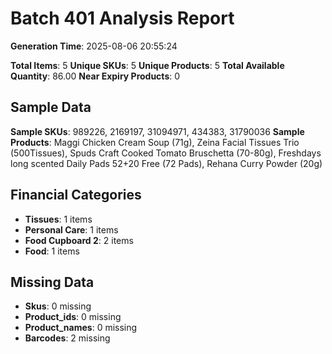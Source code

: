 # Batch 401 Analysis Report

**Generation Time**: 2025-08-06 20:55:24

**Total Items**: 5
**Unique SKUs**: 5
**Unique Products**: 5
**Total Available Quantity**: 86.00
**Near Expiry Products**: 0

## Sample Data
**Sample SKUs**: 989226, 2169197, 31094971, 434383, 31790036
**Sample Products**: Maggi Chicken Cream Soup (71g), Zeina Facial Tissues Trio (500Tissues), Spuds Craft Cooked Tomato Bruschetta (70-80g), Freshdays long scented Daily Pads 52+20 Free (72 Pads), Rehana Curry Powder (20g)

## Financial Categories
- **Tissues**: 1 items
- **Personal Care**: 1 items
- **Food Cupboard 2**: 2 items
- **Food**: 1 items

## Missing Data
- **Skus**: 0 missing
- **Product_ids**: 0 missing
- **Product_names**: 0 missing
- **Barcodes**: 2 missing

